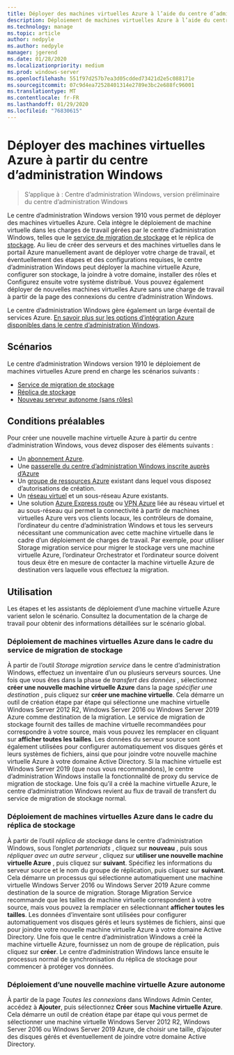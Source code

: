 ```yaml
---
title: Déployer des machines virtuelles Azure à l’aide du centre d’administration Windows
description: Déploiement de machines virtuelles Azure à l’aide du centre d’administration Windows. Configuration de machines virtuelles Azure dans le cadre du centre d’administration Windows-scénarios gérés.
ms.technology: manage
ms.topic: article
author: nedpyle
ms.author: nedpyle
manager: jgerend
ms.date: 01/28/2020
ms.localizationpriority: medium
ms.prod: windows-server
ms.openlocfilehash: 551f97d257b7ea3d05cdded73421d2e5c088171e
ms.sourcegitcommit: 07c9d4ea72528401314e2789e3bc2e688fc96001
ms.translationtype: MT
ms.contentlocale: fr-FR
ms.lasthandoff: 01/29/2020
ms.locfileid: "76830615"
---
```

# <a name="deploy-azure-virtual-machines-from-within-windows-admin-center"></a>Déployer des machines virtuelles Azure à partir du centre d’administration Windows

>S’applique à : Centre d’administration Windows, version préliminaire du centre d’administration Windows

Le centre d’administration Windows version 1910 vous permet de déployer des machines virtuelles Azure. Cela intègre le déploiement de machine virtuelle dans les charges de travail gérées par le centre d’administration Windows, telles que le [service de migration de stockage](../../../storage/storage-migration-service/overview.md) et le réplica de [stockage](../../../storage/storage-replica/storage-replica-overview.md). Au lieu de créer des serveurs et des machines virtuelles dans le portail Azure manuellement avant de déployer votre charge de travail, et éventuellement des étapes et des configurations requises, le centre d’administration Windows peut déployer la machine virtuelle Azure, configurer son stockage, la joindre à votre domaine, installer des rôles et Configurez ensuite votre système distribué. Vous pouvez également déployer de nouvelles machines virtuelles Azure sans une charge de travail à partir de la page des connexions du centre d’administration Windows.

Le centre d’administration Windows gère également un large éventail de services Azure. [En savoir plus sur les options d’intégration Azure disponibles dans le centre d’administration Windows](../plan/azure-integration-options.md).

## <a name="scenarios"></a>Scénarios

Le centre d’administration Windows version 1910 le déploiement de machines virtuelles Azure prend en charge les scénarios suivants :

- [Service de migration de stockage](../../../storage/storage-migration-service/overview.md)
- [Réplica de stockage](../../../storage/storage-replica/storage-replica-overview.md)
- [Nouveau serveur autonome (sans rôles)](index.md#extend-on-premises-capacity-with-azure)

## <a name="requirements"></a>Conditions préalables

Pour créer une nouvelle machine virtuelle Azure à partir du centre d’administration Windows, vous devez disposer des éléments suivants :

- Un [abonnement Azure](https://azure.microsoft.com).
- Une [passerelle du centre d’administration Windows inscrite auprès d’Azure](azure-integration.md)
- Un [groupe de ressources Azure](https://docs.microsoft.com/azure/azure-resource-manager/management/overview) existant dans lequel vous disposez d’autorisations de création.
- Un [réseau virtuel](https://docs.microsoft.com/azure/virtual-network/virtual-networks-overview) et un sous-réseau Azure existants.
- Une solution [Azure Express route](https://azure.microsoft.com/services/expressroute/) ou [VPN Azure](https://azure.microsoft.com/services/vpn-gateway/) liée au réseau virtuel et au sous-réseau qui permet la connectivité à partir de machines virtuelles Azure vers vos clients locaux, les contrôleurs de domaine, l’ordinateur du centre d’administration Windows et tous les serveurs nécessitant une communication avec cette machine virtuelle dans le cadre d’un déploiement de charges de travail. Par exemple, pour utiliser Storage migration service pour migrer le stockage vers une machine virtuelle Azure, l’ordinateur Orchestrator et l’ordinateur source doivent tous deux être en mesure de contacter la machine virtuelle Azure de destination vers laquelle vous effectuez la migration.

## <a name="usage"></a>Utilisation

Les étapes et les assistants de déploiement d’une machine virtuelle Azure varient selon le scénario. Consultez la documentation de la charge de travail pour obtenir des informations détaillées sur le scénario global.

### <a name="deploying-azure-vms-as-part-of-storage-migration-service"></a>Déploiement de machines virtuelles Azure dans le cadre du service de migration de stockage

À partir de l’outil *Storage migration service* dans le centre d’administration Windows, effectuez un inventaire d’un ou plusieurs serveurs sources. Une fois que vous êtes dans la phase de *transfert des données* , sélectionnez **créer une nouvelle machine virtuelle Azure** dans la page *spécifier une destination* , puis cliquez sur **créer une machine virtuelle**. Cela démarre un outil de création étape par étape qui sélectionne une machine virtuelle Windows Server 2012 R2, Windows Server 2016 ou Windows Server 2019 Azure comme destination de la migration. Le service de migration de stockage fournit des tailles de machine virtuelle recommandées pour correspondre à votre source, mais vous pouvez les remplacer en cliquant sur **afficher toutes les tailles**. Les données du serveur source sont également utilisées pour configurer automatiquement vos disques gérés et leurs systèmes de fichiers, ainsi que pour joindre votre nouvelle machine virtuelle Azure à votre domaine Active Directory. Si la machine virtuelle est Windows Server 2019 (que nous vous recommandons), le centre d’administration Windows installe la fonctionnalité de proxy du service de migration de stockage. Une fois qu’il a créé la machine virtuelle Azure, le centre d’administration Windows revient au flux de travail de transfert du service de migration de stockage normal.  


### <a name="deploying-azure-vms-as-part-of-storage-replica"></a>Déploiement de machines virtuelles Azure dans le cadre du réplica de stockage

À partir de l’outil *réplica de stockage* dans le centre d’administration Windows, sous l’onglet *partenariats* , cliquez sur **nouveau** , puis sous *répliquer avec un autre serveur* , cliquez sur **utiliser une nouvelle machine virtuelle Azure** , puis cliquez sur **suivant**. Spécifiez les informations du serveur source et le nom du groupe de réplication, puis cliquez sur **suivant**. Cela démarre un processus qui sélectionne automatiquement une machine virtuelle Windows Server 2016 ou Windows Server 2019 Azure comme destination de la source de migration. Storage Migration Service recommande que les tailles de machine virtuelle correspondent à votre source, mais vous pouvez la remplacer en sélectionnant **afficher toutes les tailles**. Les données d’inventaire sont utilisées pour configurer automatiquement vos disques gérés et leurs systèmes de fichiers, ainsi que pour joindre votre nouvelle machine virtuelle Azure à votre domaine Active Directory. Une fois que le centre d’administration Windows a créé la machine virtuelle Azure, fournissez un nom de groupe de réplication, puis cliquez sur **créer**. Le centre d’administration Windows lance ensuite le processus normal de synchronisation du réplica de stockage pour commencer à protéger vos données.


### <a name="deploying-a-new-standalone-azure-vm"></a>Déploiement d’une nouvelle machine virtuelle Azure autonome

À partir de la page *Toutes les connexions* dans Windows Admin Center, accédez à **Ajouter**, puis sélectionnez **Créer** sous **Machine virtuelle Azure**. Cela démarre un outil de création étape par étape qui vous permet de sélectionner une machine virtuelle Windows Server 2012 R2, Windows Server 2016 ou Windows Server 2019 Azure, de choisir une taille, d’ajouter des disques gérés et éventuellement de joindre votre domaine Active Directory.
